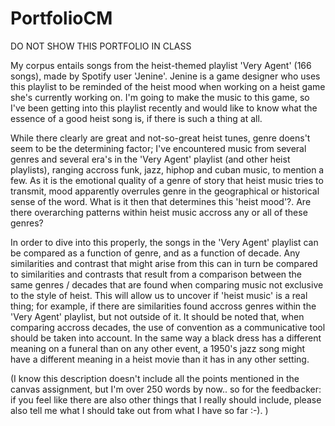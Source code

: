 # PortfolioCM
DO NOT SHOW THIS PORTFOLIO IN CLASS 

My corpus entails songs from the heist-themed playlist 'Very Agent' (166 songs), made by Spotify user 'Jenine'. Jenine is a game designer who uses this playlist to be reminded of the heist mood when working on a heist game she's currently working on. I'm going to make the music to this game, so I've been getting into this playlist recently and would like to know what the essence of a good heist song is, if there is such a thing at all. 

While there clearly are great and not-so-great heist tunes, genre doens't seem to be the determining factor; I've encountered music from several genres and several era's in the 'Very Agent' playlist (and other heist playlists), ranging accross funk, jazz, hiphop and cuban music, to mention a few. As it is the emotional quality of a genre of story that heist music tries to transmit, mood apparently overrules genre in the geographical or historical sense of the word. What is it then that determines this 'heist mood'?. Are there overarching patterns within heist music accross any or all of these genres? 

In order to dive into this properly, the songs in the 'Very Agent' playlist can be compared as a function of genre, and as a function of decade. Any similarities and contrast that might arise from this can in turn be compared to similarities and contrasts that result from a comparison between the same genres / decades that are found when comparing music not exclusive to the style of heist. This will allow us to uncover if 'heist music' is a real thing; for example, if there are similarities found accross genres within the 'Very Agent' playlist, but not outside of it.  It should be noted that, when comparing accross decades, the use of convention as a communicative tool should be taken into account. In the same way a black dress has a different meaning on a funeral than on any other event, a 1950's jazz song might have a different meaning in a heist movie than it has in any other setting. 

(I know this description doesn't include all the points mentioned in the canvas assignment, but I'm over 250 words by now.. so for the feedbacker: if you feel like there are also other things that I really should include, please also tell me what I should take out from what I have so far :-). ) 

